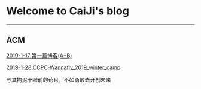# Welcome to CaiJi's blog

------------------------
## ACM
[2019-1-17 第一篇博客(A+B)](./Blog/ACM/someproblem/2019-1-17.md)

[2019-1-28 CCPC-Wannafly_2019_winter_camp](./Blog/ACM/ccpc-wannafly\2019_winter_camp\camp.md)

与其拘泥于眼前的苟且，不如勇敢去开创未来

